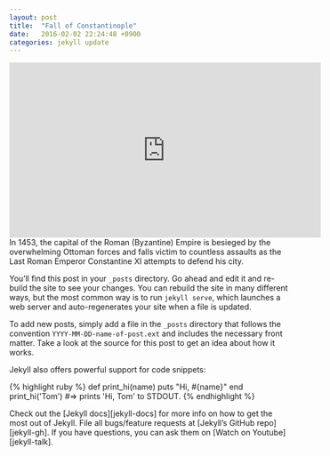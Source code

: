 ```yaml
---
layout: post
title:  "Fall of Constantinople"
date:   2016-02-02 22:24:48 +0900
categories: jekyll update
---
```

<iframe width="560" height="315" src="https://www.youtube.com/embed/nJ2T9HNCUTQ" frameborder="0" allowfullscreen></iframe>
In 1453, the capital of the Roman (Byzantine) Empire is besieged by the overwhelming Ottoman forces and falls victim to countless assaults as the Last Roman Emperor Constantine XI attempts to defend his city.

You’ll find this post in your `_posts` directory. Go ahead and edit it and re-build the site to see your changes. You can rebuild the site in many different ways, but the most common way is to run `jekyll serve`, which launches a web server and auto-regenerates your site when a file is updated.

To add new posts, simply add a file in the `_posts` directory that follows the convention `YYYY-MM-DD-name-of-post.ext` and includes the necessary front matter. Take a look at the source for this post to get an idea about how it works.

Jekyll also offers powerful support for code snippets:

{% highlight ruby %}
def print_hi(name)
  puts "Hi, #{name}"
end
print_hi('Tom')
#=> prints 'Hi, Tom' to STDOUT.
{% endhighlight %}

Check out the [Jekyll docs][jekyll-docs] for more info on how to get the most out of Jekyll. File all bugs/feature requests at [Jekyll’s GitHub repo][jekyll-gh]. If you have questions, you can ask them on [Watch on Youtube][jekyll-talk].

[Watch on Youtube]: https://www.youtube.com/watch?v=nJ2T9HNCUTQ
